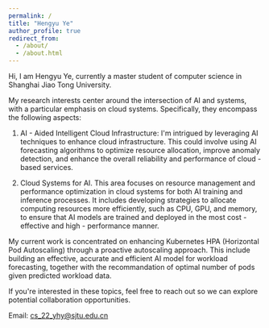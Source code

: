 ```yaml
---
permalink: /
title: "Hengyu Ye"
author_profile: true
redirect_from: 
  - /about/
  - /about.html
---
```


Hi, I am Hengyu Ye, currently a master student of computer science in Shanghai Jiao Tong University. 

My research interests center around the intersection of AI and systems, with a particular emphasis on cloud systems. Specifically, they encompass the following aspects:

1) AI - Aided Intelligent Cloud Infrastructure: I'm intrigued by leveraging AI techniques to enhance cloud infrastructure. This could involve using AI forecasting algorithms to optimize resource allocation, improve anomaly detection, and enhance the overall reliability and performance of cloud - based services.

2) Cloud Systems for AI. This area focuses on resource management and performance optimization in cloud systems for both AI training and inference processes. It includes developing strategies to allocate computing resources more efficiently, such as CPU, GPU, and memory, to ensure that AI models are trained and deployed in the most cost - effective and high - performance manner.
<!-- My research interests include AI for Infrastructure, Time Series Analysis, Cloud Computing, Data Mining and Machine Learning. Specifically, I am interested in exploring the application of AI / DM techniques on performance optimization of cloud systems, with a special focus on proactive autoscaling and scheduling of VMs/containers in cloud environment based on forecasting techniques. If you are also interested with this topic, feel free to contact me for potential cooperation. -->

My current work is concentrated on enhancing Kubernetes HPA (Horizontal Pod Autoscaling) through a proactive autoscaling approach. This include building an effective, accurate and efficient AI model for workload forecasting, together with the recommandation of optimal number of pods given predicted workload data. 

If you're interested in these topics, feel free to reach out so we can explore potential collaboration opportunities.

Email: cs_22_yhy@sjtu.edu.cn